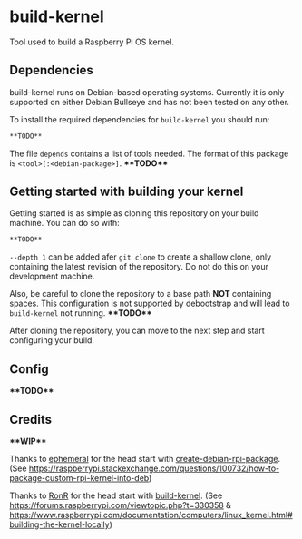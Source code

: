 # build-kernel

Tool used to build a Raspberry Pi OS kernel.


## Dependencies

build-kernel runs on Debian-based operating systems. Currently it is only supported on
either Debian Bullseye and has not been tested on any other.

To install the required dependencies for `build-kernel` you should run:

```bash
**TODO**
```

The file `depends` contains a list of tools needed.  The format of this
package is `<tool>[:<debian-package>]`. **\*\*TODO\*\***

## Getting started with building your kernel

Getting started is as simple as cloning this repository on your build machine. You
can do so with:

```bash
**TODO**
```

`--depth 1` can be added afer `git clone` to create a shallow clone, only containing
the latest revision of the repository. Do not do this on your development machine.

Also, be careful to clone the repository to a base path **NOT** containing spaces.
This configuration is not supported by debootstrap and will lead to `build-kernel` not
running. **\*\*TODO\*\***

After cloning the repository, you can move to the next step and start configuring
your build.

## Config

**\*\*TODO\*\***

## Credits
**\*\*WIP\*\***


Thanks to [ephemeral](https://raspberrypi.stackexchange.com/users/103638/ephemeral) for the head start with [create-debian-rpi-package](create-debian-rpi-package.sh).  (See https://raspberrypi.stackexchange.com/questions/100732/how-to-package-custom-rpi-kernel-into-deb)

Thanks to [RonR](https://forums.raspberrypi.com/memberlist.php?mode=viewprofile&u=186692&sid=b8e7117279301c67cebe9029051f2bc2) for the head start with [build-kernel](build-kernel.sh). (See https://forums.raspberrypi.com/viewtopic.php?t=330358 & https://www.raspberrypi.com/documentation/computers/linux_kernel.html#building-the-kernel-locally)

